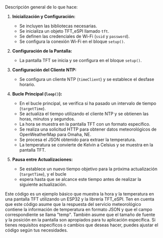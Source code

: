 Descripción general de lo que hace:

1. **Inicialización y Configuración:**
   - Se incluyen las bibliotecas necesarias.
   - Se inicializa un objeto TFT_eSPI llamado `tft`.
   - Se definen las credenciales de Wi-Fi (`ssid` y `password`).
   - Se configura la conexión Wi-Fi en el bloque `setup()`.

2. **Configuración de la Pantalla:**
   - La pantalla TFT se inicia y se configura en el bloque `setup()`.

3. **Configuración del Cliente NTP:**
   - Se configura un cliente NTP (`timeClient`) y se establece el desfase horario.

4. **Bucle Principal (`loop()`):**
   - En el bucle principal, se verifica si ha pasado un intervalo de tiempo (`targetTime`).
   - Se actualiza el tiempo utilizando el cliente NTP y se obtienen las horas, minutos y segundos.
   - La hora se muestra en la pantalla TFT con un formato específico.
   - Se realiza una solicitud HTTP para obtener datos meteorológicos de OpenWeatherMap para Omaha, NE.
   - Se procesa el JSON obtenido para extraer la temperatura.
   - La temperatura se convierte de Kelvin a Celsius y se muestra en la pantalla TFT.

5. **Pausa entre Actualizaciones:**
   - Se establece un nuevo tiempo objetivo para la próxima actualización (`targetTime`), y el bucle
   - espera hasta que se alcance este tiempo antes de realizar la siguiente actualización.

Este código es un ejemplo básico que muestra la hora y la temperatura en una pantalla TFT utilizando un 
ESP32 y la librería TFT_eSPI. Ten en cuenta que este código asume que la respuesta del servicio meteorológico 
contiene la información de temperatura en formato JSON y que el campo correspondiente se llama "temp". También 
asume que el tamaño de fuente y la posición en la pantalla son apropiados para tu aplicación específica. 
Si tienes requisitos específicos o cambios que deseas hacer, puedes ajustar el código según tus necesidades.
